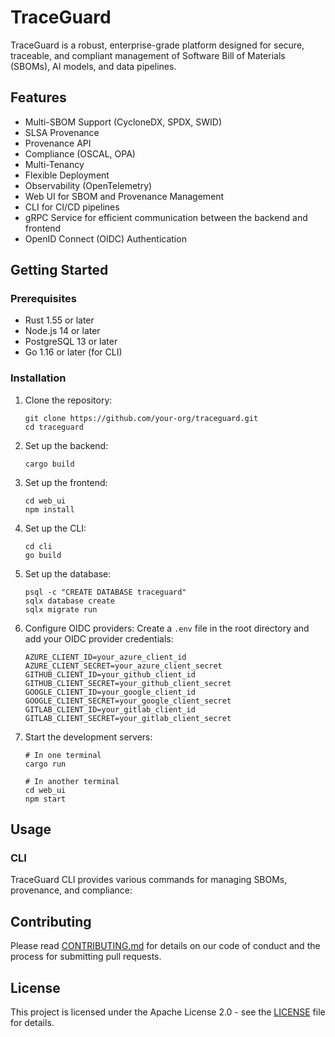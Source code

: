 # TraceGuard

TraceGuard is a robust, enterprise-grade platform designed for secure, traceable, and compliant management of Software Bill of Materials (SBOMs), AI models, and data pipelines.

## Features

- Multi-SBOM Support (CycloneDX, SPDX, SWID)
- SLSA Provenance
- Provenance API
- Compliance (OSCAL, OPA)
- Multi-Tenancy
- Flexible Deployment
- Observability (OpenTelemetry)
- Web UI for SBOM and Provenance Management
- CLI for CI/CD pipelines
- gRPC Service for efficient communication between the backend and frontend
- OpenID Connect (OIDC) Authentication

## Getting Started

### Prerequisites

- Rust 1.55 or later
- Node.js 14 or later
- PostgreSQL 13 or later
- Go 1.16 or later (for CLI)

### Installation

1. Clone the repository:
   ```
   git clone https://github.com/your-org/traceguard.git
   cd traceguard
   ```

2. Set up the backend:
   ```
   cargo build
   ```

3. Set up the frontend:
   ```
   cd web_ui
   npm install
   ```

4. Set up the CLI:
   ```
   cd cli
   go build
   ```

5. Set up the database:
   ```
   psql -c "CREATE DATABASE traceguard"
   sqlx database create
   sqlx migrate run
   ```

6. Configure OIDC providers:
   Create a `.env` file in the root directory and add your OIDC provider credentials:
   ```
   AZURE_CLIENT_ID=your_azure_client_id
   AZURE_CLIENT_SECRET=your_azure_client_secret
   GITHUB_CLIENT_ID=your_github_client_id
   GITHUB_CLIENT_SECRET=your_github_client_secret
   GOOGLE_CLIENT_ID=your_google_client_id
   GOOGLE_CLIENT_SECRET=your_google_client_secret
   GITLAB_CLIENT_ID=your_gitlab_client_id
   GITLAB_CLIENT_SECRET=your_gitlab_client_secret
   ```

7. Start the development servers:
   ```
   # In one terminal
   cargo run

   # In another terminal
   cd web_ui
   npm start
   ```

## Usage

### CLI

TraceGuard CLI provides various commands for managing SBOMs, provenance, and compliance:


## Contributing

Please read [CONTRIBUTING.md](CONTRIBUTING.md) for details on our code of conduct and the process for submitting pull requests.

## License

This project is licensed under the Apache License 2.0 - see the [LICENSE](LICENSE) file for details.